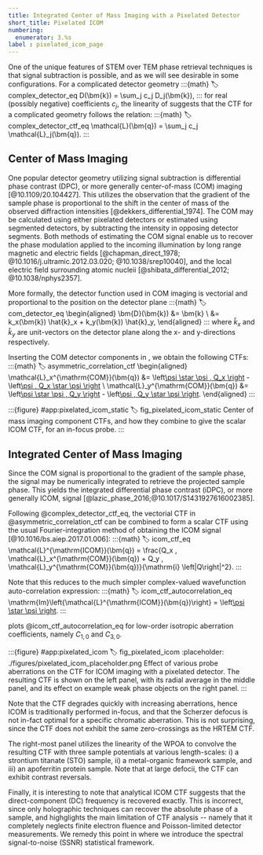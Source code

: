 ```yaml
---
title: Integrated Center of Mass Imaging with a Pixelated Detector
short_title: Pixelated ICOM
numbering:
  enumerator: 3.%s
label : pixelated_icom_page
---
```


One of the unique features of STEM over TEM phase retrieval techniques is that signal subtraction is possible, and as we will see desirable in some configurations.
For a complicated detector geometry
:::{math}
:label: complex_detector_eq
D(\bm{k}) = \sum_j c_j D_j(\bm{k}),
:::
for real (possibly negative) coefficients $c_j$, the linearity of [](#complex_ctf_eq) suggests that the CTF for a complicated geometry follows the relation:
:::{math}
:label: complex_detector_ctf_eq
\mathcal{L}(\bm{q}) = \sum_j c_j \mathcal{L}_j(\bm{q}).
:::

## Center of Mass Imaging

One popular detector geometry utilizing signal subtraction is differential phase contrast (DPC), or more generally center-of-mass (COM) imaging [@10.1109/20.104427].
This utilizes the observation that the gradient of the sample phase is proportional to the shift in the center of mass of the observed diffraction intensities [@dekkers_differential_1974].
The COM may be calculated using either pixelated detectors or estimated using segmented detectors, by subtracting the intensity in opposing detector segments.
Both methods of estimating the COM signal enable us to recover the phase modulation applied to the incoming illumination by long range magnetic and electric fields [@chapman_direct_1978; @10.1016/j.ultramic.2012.03.020; @10.1038/srep10040], and the local electric field surrounding atomic nucleii [@shibata_differential_2012; @10.1038/nphys2357].

More formally, the detector function used in COM imaging is vectorial and proportional to the position on the detector plane
:::{math}
:label: com_detector_eq
\begin{aligned}
\bm{D}(\bm{k})  &= \bm{k} \\
                &= k_x(\bm{k}) \hat{k}_x + k_y(\bm{k}) \hat{k}_y,
\end{aligned}
:::
where $\hat{k}_x$ and $\hat{k}_y$ are unit-vectors on the detector plane along the x- and y-directions respectively.

Inserting the COM detector components in [](#symmetric_asymmetric_correlations_eq), we obtain the following CTFs:
:::{math}
:label: asymmetric_correlation_ctf
\begin{aligned}
\mathcal{L}_x^{\mathrm{COM}}(\bm{q}) &= \left[\psi \star \psi \, Q_x \right](\bm{q}) - \left[\psi \, Q_x \star \psi \right](\bm{q}) \\
\mathcal{L}_y^{\mathrm{COM}}(\bm{q}) &= \left[\psi \star \psi \, Q_y \right](\bm{q}) - \left[\psi \, Q_y \star \psi \right](\bm{q}).
\end{aligned}
:::

:::{figure} #app:pixelated_icom_static
:label: fig_pixelated_icom_static
Center of mass imaging component CTFs, and how they combine to give the scalar ICOM CTF, for an in-focus probe.
:::

## Integrated Center of Mass Imaging

Since the COM signal is proportional to the gradient of the sample phase, the signal may be numerically integrated to retrieve the projected sample phase.
This yields the integrated differential phase contrast (iDPC), or more generally ICOM, signal [@lazic_phase_2016;@10.1017/S1431927616002385].

Following @complex_detector_ctf_eq, the vectorial CTF in @asymmetric_correlation_ctf can be combined to form a scalar CTF using the usual Fourier-integration method of obtaining the ICOM signal [@10.1016/bs.aiep.2017.01.006]:
:::{math}
:label: icom_ctf_eq
\mathcal{L}^{\mathrm{ICOM}}(\bm{q}) = \frac{Q_x \,  \mathcal{L}_x^{\mathrm{COM}}(\bm{q}) + Q_y \,  \mathcal{L}_y^{\mathrm{COM}}(\bm{q})}{\mathrm{i} \left|Q\right|^2}.
:::

Note that this reduces to the much simpler complex-valued wavefunction auto-correlation expression:
:::{math}
:label: icom_ctf_autocorrelation_eq
\mathrm{Im}\left\{\mathcal{L}^{\mathrm{ICOM}}(\bm{q})\right\} = \left[\psi \star \psi \right](\bm{q}).
:::

[](#fig_pixelated_icom) plots @icom_ctf_autocorrelation_eq for low-order isotropic aberration coefficients, namely $C_{1,0}$ and $C_{3,0}$.

:::{figure} #app:pixelated_icom
:label: fig_pixelated_icom
:placeholder: ./figures/pixelated_icom_placeholder.png
Effect of various probe aberrations on the CTF for ICOM imaging with a pixelated detector.
The resulting CTF is shown on the left panel, with its radial average in the middle panel, and its effect on example weak phase objects on the right panel.
:::

Note that the CTF degrades quickly with increasing aberrations, hence ICOM is traditionally performed in-focus, and that the Scherzer defocus is not in-fact optimal for a specific chromatic aberration.
This is not surprising, since the CTF does not exhibit the same zero-crossings as the HRTEM CTF.

The right-most panel utilizes the linearity of the WPOA to convolve the resulting CTF with three sample potentials at various length-scales: i) a strontium titanate (STO) sample, ii) a metal-organic framework sample, and iii) an apoferritin protein sample.
Note that at large defocii, the CTF can exhibit contrast reversals.

Finally, it is interesting to note that analytical ICOM CTF suggests that the direct-component (DC) frequency is recovered exactly.
This is incorrect, since only holographic techniques can recover the absolute phase of a sample, and highglights the main limitation of CTF analysis -- namely that it completely neglects finite electron fluence and Poisson-limited detector measurements.
We remedy this point in [](#ssnr_page) where we introduce the spectral signal-to-noise (SSNR) statistical framework.
